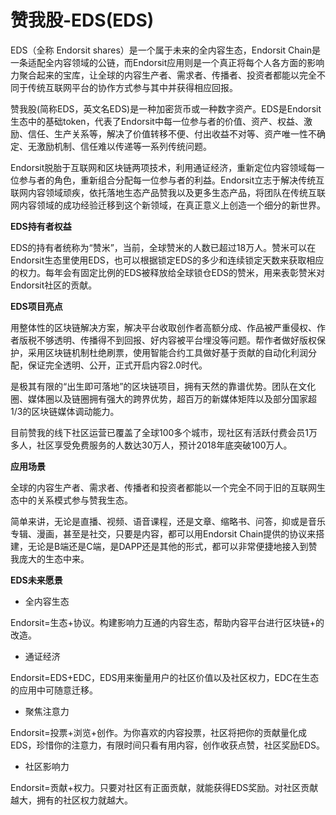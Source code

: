 # 赞我股-EDS(EDS)

EDS（全称 Endorsit shares）是一个属于未来的全内容生态，Endorsit Chain是一条适配全内容领域的公链，而Endorsit应用则是一个真正将每个人各方面的影响力聚合起来的宝库，让全球的内容生产者、需求者、传播者、投资者都能以完全不同于传统互联网平台的协作方式参与其中并获得相应回报。

赞我股(简称EDS，英文名EDS)是一种加密货币或一种数字资产。EDS是Endorsit生态中的基础token，代表了Endorsit中每一位参与者的价值、资产、权益、激励、信任、生产关系等，解决了价值转移不便、付出收益不对等、资产唯一性不确定、无激励机制、信任难以传递等一系列传统问题。

Endorsit脱胎于互联网和区块链两项技术，利用通证经济，重新定位内容领域每一位参与者的角色，重新组合分配每一位参与者的利益。Endorsit立志于解决传统互联网内容领域顽疾，依托落地生态产品赞我以及更多生态产品，将团队在传统互联网内容领域的成功经验迁移到这个新领域，在真正意义上创造一个细分的新世界。

**EDS持有者权益**

EDS的持有者统称为“赞米”，当前，全球赞米的人数已超过18万人。赞米可以在Endorsit生态里使用EDS，也可以根据锁定EDS的多少和连续锁定天数来获取相应的权力。每年会有固定比例的EDS被释放给全球锁仓EDS的赞米，用来表彰赞米对Endorsit社区的贡献。

**EDS项目亮点**

用整体性的区块链解决方案，解决平台收取创作者高额分成、作品被严重侵权、作者版税不够透明、传播得不到回报、好内容被平台埋没等问题。帮作者做好版权保护，采用区块链机制杜绝刷票，使用智能合约工具做好基于贡献的自动化利润分配，保证完全透明、公开，正式开启内容2.0时代。

是极其有限的“出生即可落地”的区块链项目，拥有天然的靠谱优势。团队在文化圈、媒体圈以及链圈拥有强大的跨界优势，超百万的新媒体矩阵以及部分国家超1/3的区块链媒体调动能力。

目前赞我的线下社区运营已覆盖了全球100多个城市，现社区有活跃付费会员1万多人，社区享受免费服务的人数达30万人，预计2018年底突破100万人。

**应用场景**

全球的内容生产者、需求者、传播者和投资者都能以一个完全不同于旧的互联网生态中的关系模式参与赞我生态。

简单来讲，无论是直播、视频、语音课程，还是文章、缩略书、问答，抑或是音乐专辑、漫画，甚至是社交，只要是内容，都可以用Endorsit Chain提供的协议来搭建，无论是B端还是C端，是DAPP还是其他的形式，都可以非常便捷地接入到赞我庞大的生态中来。

**EDS未来愿景**

- 全内容生态

Endorsit=生态+协议。构建影响力互通的内容生态，帮助内容平台进行区块链+的改造。

- 通证经济

Endorsit=EDS+EDC，EDS用来衡量用户的社区价值以及社区权力，EDC在生态的应用中可随意迁移。

- 聚焦注意力

Endorsit=投票+浏览+创作。为你喜欢的内容投票，社区将把你的贡献量化成EDS，珍惜你的注意力，有限时间只看有用内容，创作收获点赞，社区奖励EDS。

- 社区影响力

Endorsit=贡献+权力。只要对社区有正面贡献，就能获得EDS奖励。对社区贡献越大，拥有的社区权力就越大。

